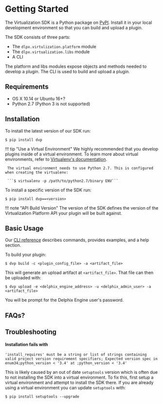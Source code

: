 # Getting Started
The Virtualization SDK is a Python package on [PyPI](https://pypi.org/user/delphix/). Install it in your local development environment so that you can build and upload a plugin.

The SDK consists of three parts:

- The `dlpx.virtulization.platform` module
- The `dlpx.virtualization.libs` module
- A CLI

The platform and libs modules expose objects and methods needed to develop a plugin. The CLI is used to build and upload a plugin.

## Requirements

- OS X 10.14 or Ubuntu 16+?
- Python 2.7 (Python 3 is not supported)

## Installation
To install the latest version of our SDK run:

```
$ pip install dvp
```

!!! tip "Use a Virtual Environment"
	 We highly recommended that you develop plugins inside of a virtual environment. To learn more about virtual environments, refer to [Virtualenv's documentation](https://virtualenv.pypa.io/en/latest/).

	 The virtual environment needs to use Python 2.7. This is configured when creating the virtualenv:

	 ```$ virtualenv -p /path/to/python2.7/binary ENV```

To install a specific version of the SDK run:

```
$ pip install dvp==<version>
```

!!! note "API Build Version"
    The version of the SDK defines the version of the Virtualization Platform API your plugin will be built against.

## Basic Usage

Our [CLI reference](References/CLI) describes commands, provides examples, and a help section.

To build your plugin:

```
$ dvp build -c <plugin_config_file> -a <artifact_file>
```

This will generate an upload artifact at `<artifact_file>`. That file can then be uploaded with:

```
$ dvp upload -e <delphix_engine_address> -u <delphix_admin_user> -a <artifact_file>
```

You will be prompt for the Delphix Engine user's password.

## FAQs?

## Troubleshooting

#### Installation fails with
`'install_requires' must be a string or list of strings containing valid project version requirement specifiers; Expected version spec in enum34;python_version < '3.4' at ;python_version < '3.4'`

This is likely caused by an out of date `setuptools` version which is often due to not installing the SDK into a virtual environment. To fix this, first setup a virtual environment and attempt to install the SDK there. If you are already using a virtual environment you can update `setuptools` with:

```
$ pip install setuptools --upgrade
```
